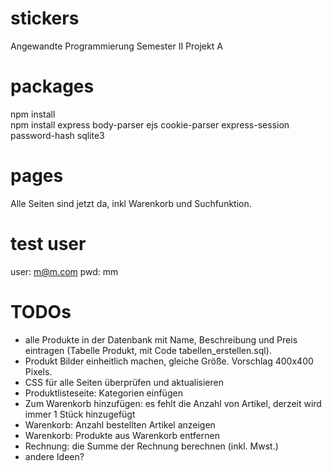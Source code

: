 # stickers
Angewandte Programmierung Semester II Projekt A

# packages
npm install  
npm install express body-parser ejs cookie-parser express-session password-hash sqlite3  

# pages
Alle Seiten sind jetzt da, inkl Warenkorb und Suchfunktion.

# test user
user: m@m.com
pwd: mm

# TODOs
- alle Produkte in der Datenbank mit Name, Beschreibung und Preis eintragen (Tabelle Produkt, mit Code tabellen_erstellen.sql).  
- Produkt Bilder einheitlich machen, gleiche Größe. Vorschlag 400x400 Pixels.
- CSS für alle Seiten überprüfen und aktualisieren
- Produktlisteseite: Kategorien einfügen
- Zum Warenkorb hinzufügen: es fehlt die Anzahl von Artikel, derzeit wird immer 1 Stück hinzugefügt
- Warenkorb: Anzahl bestellten Artikel anzeigen
- Warenkorb: Produkte aus Warenkorb entfernen
- Rechnung: die Summe der Rechnung berechnen (inkl. Mwst.)
- andere Ideen?
